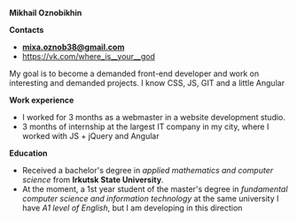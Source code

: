 **Mikhail Oznobikhin**

**Contacts**
  - **mixa.oznob38@gmail.com** 
  - https://vk.com/where_is__your__god 
  
My goal is to become a demanded front-end developer and work on interesting and demanded projects.
I know CSS, JS, GIT and a little Angular

**Work experience**
  - I worked for 3 months as a webmaster in a website development studio.
  - 3 months of internship at the largest IT company in my city, where I worked with JS + jQuery and Angular

**Education**
  - Received a bachelor's degree in *applied mathematics and computer science* from **Irkutsk State University**. 
  - At the moment, a 1st year student of the master's degree in *fundamental computer science and information technology* at the same university
I have *A1 level of English*, but I am developing in this direction
